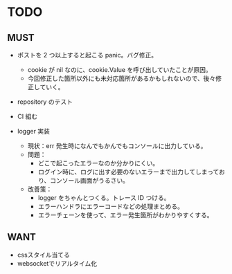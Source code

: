 # TODO

## MUST

- ポストを 2 つ以上すると起こる panic。バグ修正。

  - cookie が nil なのに、cookie.Value を呼び出していたことが原因。
  - 今回修正した箇所以外にも未対応箇所があるかもしれないので、後々修正していく。

- repository のテスト

- CI 組む

- logger 実装
  - 現状：err 発生時になんでもかんでもコンソールに出力している。
  - 問題：
    - どこで起こったエラーなのか分かりにくい。
    - ログイン時に、ログに出す必要のないエラーまで出力してしまっており、コンソール画面がうるさい。
  - 改善策：
    - logger をちゃんとつくる。トレース ID つける。
    - エラーハンドラにエラーコードなどの処理まとめる。
    - エラーチェーンを使って、エラー発生箇所がわかりやすくする。

## WANT

- cssスタイル当てる
- websocketでリアルタイム化
